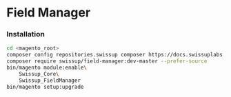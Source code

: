 # Field Manager

### Installation

```bash
cd <magento_root>
composer config repositories.swissup composer https://docs.swissuplabs.com/packages/
composer require swissup/field-manager:dev-master --prefer-source
bin/magento module:enable\
    Swissup_Core\
    Swissup_FieldManager
bin/magento setup:upgrade
```
